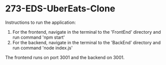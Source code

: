 # 273-EDS-UberEats-Clone


Instructions to run the application:
1. For the frontend, navigate in the terminal to the 'FrontEnd' directory and run command 'npm start' 
2. For the backend, navigate in the terminal to the 'BackEnd' directory and run command 'node index.js'

The frontend runs on port 3001 and the backend on 3001.
